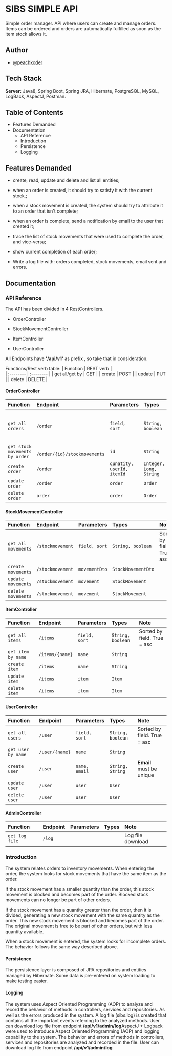 
# SIBS SIMPLE API

Simple order manager. 
API where users can create and manage orders. Items can be ordered and orders are automatically fulfilled as soon as the item stock allows it.


## Author

- [@peachkoder](https://www.github.com/peaachkoder)


## Tech Stack

**Server:** Java8, Spring Boot, Spring  JPA, Hibernate, PostgreSQL, MySQL, LogBack, AspectJ, Postman.


## Table of Contents
- Features Demanded
- Documentation
  - API Reference
  - Introduction
  - Persistence
  - Logging
 
## Features Demanded

- create, read, update and delete and list all entities;

- when an order is created, it should try to satisfy it with the current stock.;

- when a stock movement is created, the system should try to attribute it to an order that isn't complete;

- when an order is complete, send a notification by email to the user that created it;

- trace the list of stock movements that were used to complete the order, and vice-versa;

- show current completion of each order;

- Write a log file with: orders completed, stock movements, email sent and errors.
## Documentation
### API Reference
The API has been divided in 4 RestControllers. 

- OrderController 
- StockMovementController 
- ItemController 

- UserController



All Endpoints have **'/api/v1'** as prefix , so take that in consideration.

Functions/Rest verb table:
| Function | REST verb |  
| :--------  | :-------- | 
| get all/get by | GET |
| create | POST |
| update | PUT |
| delete | DELETE |  

#### OrderController
| Function | Endpoint | Parameters | Types     | Note	|
| :--------  | :-------- | :-------- | :------- | :------------------------- |
| `get all orders` | `/order` | `field, sort` | `String, boolean` | Sorted by field. True = asc|
| `get stock movements by order` | ` /order/{id}/stockmovements` | `id` | `String` | |
| `create order` | `/order` | `qunatity, userId, itemId` | `Integer, Long, String` |  |
| `update order` | `/order` | `order` | `Order` |  |
| `delete order` | `order` | `order` | `Order` |  |

#### StockMovementController
| Function | Endpoint | Parameters | Types     | Note	|
| :--------  | :-------- | :-------- | :------- | :------------------------- |
| `get all movements` | `/stockmovement` | `field, sort` | `String, boolean` | Sorted by field. True = asc| 
| `create movements` | `/stockmovement` | `movementDto` | `StockMovementDto` |  |
| `update movements` | `/stockmovement` | `movement` | `StockMovement` |  |
| `delete movements` | `/stockmovement` | `movement` | `StockMovement` |  |

#### ItemController
| Function | Endpoint | Parameters | Types     | Note	|
| :--------  | :-------- | :-------- | :------- | :------------------------- |
| `get all items` | `/items` | `field, sort` | `String, boolean` | Sorted by field. True = asc| 
| `get item by name` | `/items/{name}` | `name` | `String` | | 
| `create item` | `/items` |  `name` | `String` |  |
| `update item` | `/items` | `item` | `Item` |  |
| `delete item` | `/items` | `item` | `Item` |  |

#### UserController
| Function | Endpoint | Parameters | Types     | Note	|
| :--------  | :-------- | :-------- | :------- | :------------------------- |
| `get all users` | `/user` | `field, sort` | `String, boolean` | Sorted by field. True = asc| 
| `get user by name` | `/user/{name}` | `name` | `String` | | 
| `create user` | `/user` |  `name, email` | `String, String` | **Email** must be unique |
| `update user` | `/user` | `user` | `User` |  |
| `delete user` | `/user` | `user` | `User` |  |

#### AdminController
| Function | Endpoint | Parameters | Types     | Note	|
| :--------  | :-------- | :-------- | :------- | :------------------------- |
| `get log file` | `/log` |   |   | Log file download| 

### Introduction 
The system relates orders to inventory movements.
When entering the order, the system looks for stock movements that have the same item as the order.

If the stock movement has a smaller quantity than the order, this stock movement is blocked and becomes part of the order. Blocked stock movements can no longer be part of other orders.

If the stock movement has a quantity greater than the order, then it is divided, generating a new stock movement with the same quantity as the order. This new stock movement is blocked and becomes part of the order. The original movement is free to be part of other orders, but with less quantity available.

When a stock movement is entered, the system looks for incomplete orders. The behavior follows the same way described above.

#### Persistence
The persistence layer is composed of JPA repositories and entities managed by Hibernate.
Some data is pre-entered on system loading to make testing easier.

#### Logging
The system uses Aspect Oriented Programming (AOP) to analyze and record the behavior of methods in controllers, services and repositories. As well as the errors produced in the system.
A log file (sibs.log) is created that contains all the important events referring to the analyzed methods.
User can download log file from endpoint **/api/v1/admin/log**AspectJ + Logback were used to introduce Aspect Oriented Programming (AOP) and logging capability to the system.
The behavior and errors of methods in controllers, services and repositories are analyzed and recorded in the file.
User can download log file from endpoint **/api/v1/admin/log**